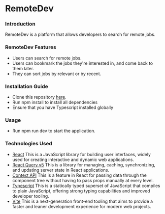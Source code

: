 # RemoteDev

### Introduction

RemoteDev is a platform that allows developers to search for remote jobs.

### RemoteDev Features

-   Users can search for remote jobs.
-   Users can bookmark the jobs they're interested in, and come back to them later.
-   They can sort jobs by relevant or by recent.

### Installation Guide

-   Clone this repository [here](https://github.com/amniuelmohamed/remote-dev.git).
-   Run npm install to install all dependencies
-   Ensure that you have Typescript installed globally

### Usage

-   Run npm run dev to start the application.

### Technologies Used

-   [React](https://react.dev/) This is a JavaScript library for building user interfaces, widely used for creating interactive and dynamic web applications.
-   [React Query v5](https://tanstack.com/query/v5) This is a library for managing, caching, synchronizing, and updating server state in React applications.
-   [Context API]() This is a feature in React for passing data through the component tree without having to pass props manually at every level.
-   [Typescript](https://www.typescriptlang.org/) This is a statically typed superset of JavaScript that compiles to plain JavaScript, offering strong typing capabilities and improved developer tooling.
-   [Vite](https://vitejs.dev/) This is a next-generation front-end tooling that aims to provide a faster and leaner development experience for modern web projects.
